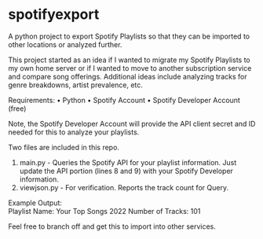 # spotifyexport
A python project to export Spotify Playlists so that they can be imported to other locations or analyzed further.

This project started as an idea if I wanted to migrate my Spotify Playlists to my own home server or if I wanted to move to another subscription service and compare song offerings.  Additional ideas include analyzing tracks for genre breakdowns, artist prevalence, etc.

Requirements:
•	Python
•	Spotify Account
•	Spotify Developer Account (free)

Note, the Spotify Developer Account will provide the API client secret and ID needed for this to analyze your playlists.

Two files are included in this repo.
1. main.py - Queries the Spotify API for your playlist information.  Just update the API portion (lines 8 and 9) with your Spotify Developer information.
2. viewjson.py - For verification.  Reports the track count for Query.

Example Output:  
Playlist Name: Your Top Songs 2022
Number of Tracks: 101




Feel free to branch off and get this to import into other services.

